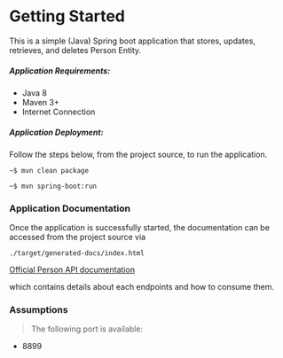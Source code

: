 # Getting Started

This is a simple (Java) Spring boot application that stores, updates, retrieves, and deletes Person Entity. 

##### Application Requirements:
- Java 8
- Maven 3+
- Internet Connection

##### Application Deployment:
Follow the steps below, from the project source, to run the application.
```
~$ mvn clean package
```
```
~$ mvn spring-boot:run
```
### Application Documentation
Once the application is successfully started, the documentation can be accessed from the project source via

`./target/generated-docs/index.html`

[Official Person API documentation](./target/generated-docs/index.html)

which contains details about each endpoints and how to consume them.

### Assumptions
> The following port is available:
- 8899

